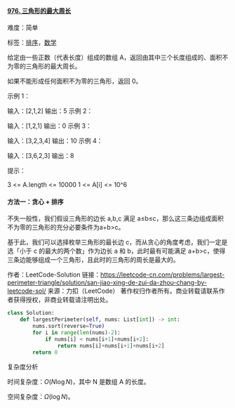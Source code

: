 #### [976. 三角形的最大周长](https://leetcode-cn.com/problems/largest-perimeter-triangle/)

难度：简单

标签：[排序](../Topic/排序.md)，[数学](../Topic/数学.md)

给定由一些正数（代表长度）组成的数组 A，返回由其中三个长度组成的、面积不为零的三角形的最大周长。

如果不能形成任何面积不为零的三角形，返回 0。

 

示例 1：

输入：[2,1,2]
输出：5
示例 2：

输入：[1,2,1]
输出：0
示例 3：

输入：[3,2,3,4]
输出：10
示例 4：

输入：[3,6,2,3]
输出：8


提示：

3 <= A.length <= 10000
1 <= A[i] <= 10^6

#### 方法一：贪心 + 排序

不失一般性，我们假设三角形的边长 a,b,c 满足 a≤b≤c，那么这三条边组成面积不为零的三角形的充分必要条件为a+b>c。


基于此，我们可以选择枚举三角形的最长边 c，而从贪心的角度考虑，我们一定是选「小于 c 的最大的两个数」作为边长 a 和 b，此时最有可能满足 a+b>c，使得三条边能够组成一个三角形，且此时的三角形的周长是最大的。

作者：LeetCode-Solution
链接：https://leetcode-cn.com/problems/largest-perimeter-triangle/solution/san-jiao-xing-de-zui-da-zhou-chang-by-leetcode-sol/
来源：力扣（LeetCode）
著作权归作者所有。商业转载请联系作者获得授权，非商业转载请注明出处。

```python
class Solution:
    def largestPerimeter(self, nums: List[int]) -> int:
        nums.sort(reverse=True)
        for i in range(len(nums)-2):
            if nums[i] < nums[i+1]+nums[i+2]:
                return nums[i]+nums[i+1]+nums[i+2]
        return 0
```



复杂度分析

时间复杂度：$O(N \log N)$，其中 N 是数组 A 的长度。

空间复杂度：$\Omega(\log N)$。



